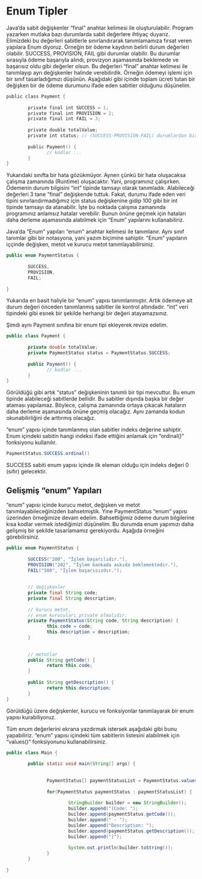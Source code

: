 # Enum Tipler

 

Java’da sabit değişkenler “final” anahtar kelimesi ile oluşturulabilir. Program yazarken mutlaka bazı durumlarda sabit değerlere ihtiyaç duyarız. Elimizdeki bu değerleri sabitlerle sınırlandırarak tanımlamamıza fırsat veren yapılara Enum diyoruz. Örneğin bir ödeme kaydının belirli durum değerleri olabilir. SUCCESS, PROVISION, FAIL gibi durumlar olabilir. Bu durumlar sırasıyla ödeme başarıyla alındı, provizyon aşamasında beklemede ve başarısız oldu gibi değerler olsun. Bu değerleri “final” anahtar kelimesi ile tanımlayıp ayrı değişkenler halinde verebilirdik. Örneğin ödemeyi işlemi için bir sınıf tasarladığımızı düşünün. Aşağıdaki gibi içinde toplam ücreti tutan bir değişken bir de ödeme durumunu ifade eden sabitler olduğunu düşünelim.

 

```v
public class Payment {
        
        private final int SUCCESS = 1;
        private final int PROVISION = 2;
        private final int FAIL = 3;
        
        private double totalValue;
        private int status; // (SUCCESS-PROVISION-FAIL) durumlardan birini alacak.
        
        public Payment() {
               // kodlar ...
        }
}
```

 

Yukarıdaki sınıfta bir hata gözükmüyor. Aynen çünkü bir hata oluşacaksa çalışma zamanında (Runtime) oluşacaktır. Yani, programınız çalışırken. Ödemenin durum bilgisini “int” tipinde tamsayı olarak tanımladık. Alabileceği değerleri 3 tane “final” değişkende tuttuk. Fakat, durumu ifade eden veri tipini sınırlandırmadığımız için status değişkenine gidip 100 gibi bir int tipinde tamsayı da atanabilir. İşte bu noktada çalışma zamanında programınız anlamsız hatalar verebilir. Bunun önüne geçmek için hataları daha derleme aşamasında alabilmek için “Enum” yapılarını kullanabiliriz.

 

Java’da “Enum” yapıları “enum” anahtar kelimesi ile tanımlanır. Aynı sınıf tanımlar gibi bir notasyona, yani yazım biçimine sahiptir. “Enum” yapıların iççinde değişken, metot ve kurucu metot tanımlayabilirsiniz.

 

```java
public enum PaymentStatus {
        
        SUCCESS,
        PROVISION,
        FAIL;
        
}
```

 

Yukarıda en basit haliyle bir “enum” yapısı tanımlanmıştır. Artık ödemeye ait durum değeri önceden tanımlanmış sabitler ile kontrol altındadır. “int” veri tipindeki gibi esnek bir şekilde herhangi bir değeri atayamazsınız. 

 

Şimdi aynı Payment sınıfına bir enum tipi ekleyerek revize edelim.

 

```java
public class Payment {
        
        private double totalValue;
        private PaymentStatus status = PaymentStatus.SUCCESS; 
        
        public Payment() {
               // kodlar ...
        }
}
```

 

Görüldüğü gibi artık “status” değişkeninin tanımlı bir tipi mevcuttur. Bu enum tipinde alabileceği sabitlerde bellidir. Bu sabitler dışında başka bir değer ataması yapılamaz. Böylece, çalışma zamanında ortaya çıkacak hataların daha derleme aşamasında önüne geçmiş olacağız. Aynı zamanda kodun okunabilirliğini de arttırmış olacağız.

 

“enum” yapısı içinde tanımlanmış olan sabitler indeks değerine sahiptir. Enum içindeki sabitin hangi indeksi ifade ettiğini anlamak için “ordinal()” fonksiyonu kullanılır.

 

```java
PaymentStatus.SUCCESS.ordinal()
```

 

SUCCESS sabiti enum yapısı içinde ilk eleman olduğu için indeks değeri 0 (sıfır) gelecektir.

 

## Gelişmiş “enum” Yapıları

 

“enum” yapısı içinde kurucu metot, değişken ve metot tanımlayabileceğinizden bahsetmiştik. Yine PaymentStatus “enum” yapısı üzerinden örneğimize devam edelim. Bahsettiğimiz ödeme durum bilgilerine kısa kodlar vermek istediğimizi düşünelim. Bu durumda enum yapımızı daha gelişmiş bir şekilde tasarlamamız gerekiyordu. Aşağıda örneğini görebilirsiniz.

 

```java
public enum PaymentStatus {
 
        SUCCESS("200", "İşlem başarılıdır."), 
        PROVISION("202", "İşlem bankada askıda beklemektedir."), 
        FAIL("500", "İşlem başarısızdır.");
        
        
        // değişkenler
        private final String code;
        private final String description;
        
        // kurucu metot,
        // enum kurucuları private olmalıdır.
        private PaymentStatus(String code, String description) {
               this.code = code;
               this.description = description;
        }
        
        
        // metotlar
        public String getCode() {
               return this.code;
        }
        
        public String getDescription() {
               return this.description;
        }
}
```

 

Görüldüğü üzere değişkenler, kurucu ve fonksiyonlar tanımlayarak bir enum yapısı kurabiliyoruz.

Tüm enum değerlerini ekrana yazdırmak istersek aşağıdaki gibi bunu yapabiliriz. “enum” yapısı içindeki tüm sabitlerin listesini alabilmek için “values()” fonksiyonunu kullanabilirsiniz.

 

```java
public class Main {
 
        public static void main(String[] args) {
               
               
               PaymentStatus[] paymentStatusList = PaymentStatus.values();
               
               for(PaymentStatus paymentStatus : paymentStatusList) {
                       
                       StringBuilder builder = new StringBuilder();
                       builder.append("[Code: ");
                       builder.append(paymentStatus.getCode());
                       builder.append(" - ");
                       builder.append("Description: ");
                       builder.append(paymentStatus.getDescription());
                       builder.append("]");
                       
                       System.out.println(builder.toString());
               }
        }
 
}
```
